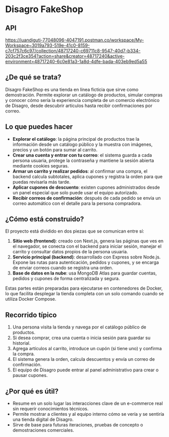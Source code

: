 # Disagro FakeShop

## API
https://juandiguti-77048096-4047191.postman.co/workspace/My-Workspace~3019a793-519e-41c0-8159-c7cf757c6c97/collection/48717240-c69711c8-9547-40d7-b334-203c2f3ce354?action=share&creator=48717240&active-environment=48717240-6c0e81a3-1a8d-4dfe-bada-403eb9ed5a55

## ¿De qué se trata?
Disagro FakeShop es una tienda en línea ficticia que sirve como demostración. Permite explorar un catálogo de productos, simular compras y conocer cómo sería la experiencia completa de un comercio electrónico de Disagro, desde descubrir artículos hasta recibir confirmaciones por correo.

## Lo que puedes hacer
- **Explorar el catálogo**: la página principal de productos trae la información desde un catálogo público y la muestra con imágenes, precios y un botón para sumar al carrito.
- **Crear una cuenta y entrar con tu correo**: el sistema guarda a cada persona usuaria, protege la contraseña y mantiene la sesión abierta mediante cookies seguras.
- **Armar un carrito y realizar pedidos**: al confirmar una compra, el backend calcula subtotales, aplica cupones y registra la orden para que puedas revisarla más tarde.
- **Aplicar cupones de descuento**: existen cupones administrados desde un panel especial que solo puede usar el equipo autorizado.
- **Recibir correos de confirmación**: después de cada pedido se envía un correo automático con el detalle para la persona compradora.

## ¿Cómo está construido?
El proyecto está dividido en dos piezas que se comunican entre sí:

1. **Sitio web (frontend)**: creado con Next.js, genera las páginas que ves en el navegador, se conecta con el backend para iniciar sesión, manejar el carrito y consultar datos propios de la persona usuaria.
2. **Servicio principal (backend)**: desarrollado con Express sobre Node.js. Expone las rutas para autenticación, pedidos y cupones, y se encarga de enviar correos cuando se registra una orden.
3. **Base de datos en la nube**: usa MongoDB Atlas para guardar cuentas, pedidos y cupones de forma centralizada y segura.

Estas partes están preparadas para ejecutarse en contenedores de Docker, lo que facilita desplegar la tienda completa con un solo comando cuando se utiliza Docker Compose.

## Recorrido típico
1. Una persona visita la tienda y navega por el catálogo público de productos.
2. Si desea comprar, crea una cuenta o inicia sesión para guardar su historial.
3. Agrega artículos al carrito, introduce un cupón (si tiene uno) y confirma la compra.
4. El sistema genera la orden, calcula descuentos y envía un correo de confirmación.
5. El equipo de Disagro puede entrar al panel administrativo para crear o pausar cupones.

## ¿Por qué es útil?
- Resume en un solo lugar las interacciones clave de un e-commerce real sin requerir conocimientos técnicos.
- Permite mostrar a clientes y al equipo interno cómo se vería y se sentiría una tienda digital de Disagro.
- Sirve de base para futuras iteraciones, pruebas de concepto o demostraciones comerciales.
